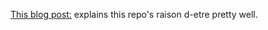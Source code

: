 
[This blog post:](http://www.onthelambda.com/2014/10/23/why-is-my-os-x-yosemite-install-taking-so-long-an-analysis)
explains this repo's raison d-etre pretty well.
